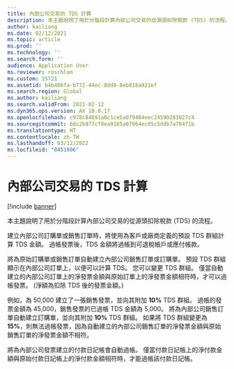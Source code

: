 ```yaml
---
title: 內部公司交易的 TDS 計算
description: 本主題說明了用於分階段計算內部公司交易的從源頭扣除稅款 (TDS) 的流程。
author: kailiang
ms.date: 02/12/2021
ms.topic: article
ms.prod: ''
ms.technology: ''
ms.search.form: ''
audience: Application User
ms.reviewer: roschlom
ms.custom: 15721
ms.assetid: b4b406fa-b772-44ec-8dd8-8eb818a921ef
ms.search.region: Global
ms.author: kailiang
ms.search.validFrom: 2021-02-12
ms.dyn365.ops.version: AX 10.0.17
ms.openlocfilehash: c978c84891a0c1ce5a079484eec24590283027c4
ms.sourcegitcommit: 6dc2b877cf8ea9185a07964ec05c5ddb7a78471b
ms.translationtype: HT
ms.contentlocale: zh-TW
ms.lasthandoff: 03/12/2022
ms.locfileid: "8451806"
---
```

# <a name="tds-calculation-on-intercompany-transactions"></a>內部公司交易的 TDS 計算

[!include [banner](../includes/banner.md)]

本主題說明了用於分階段計算內部公司交易的從源頭扣除稅款 (TDS) 的流程。

建立內部公司訂購單或銷售訂單時，將使用為客戶或廠商定義的預設 TDS 群組計算 TDS 金額。 過帳發票後，TDS 金額將過帳到可退稅帳戶或應付帳款。

將為原始訂購單或銷售訂單自動建立內部公司銷售訂單或訂購單。 預設 TDS 群組顯示在內部公司訂單上，以便可以計算 TDS。 您可以變更 TDS 群組。 僅當自動建立的內部公司訂單上的淨發票金額與原始訂單上的淨發票金額相符時，才可以過帳發票。 (淨額為扣除 TDS 後的發票金額。)

例如，為 50,000 建立了一張銷售發票，並向其附加 **10%** TDS 群組。 過帳的發票金額為 45,000，銷售發票的已過帳 TDS 金額為 5,000。 將為內部公司銷售訂單自動建立訂購單，並向其附加 **10%** TDS 群組。 如果將 TDS 群組變更為 **15%**，則無法過帳發票，因為自動建立的內部公司銷售訂單的淨發票金額與原始銷售訂單的淨發票金額不相符。

將為內部公司發票建立的付款日記帳會自動過帳。 僅當付款日記帳上的淨付款金額與原始付款日記帳上的淨付款金額相符時，才能過帳該付款日記帳。
